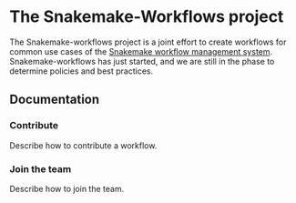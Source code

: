 # The Snakemake-Workflows project

The Snakemake-workflows project is a joint effort to create workflows for common use cases of the [Snakemake workflow management system](https://snakemake.bitbucket.io). Snakemake-workflows has just started, and we are still in the phase to determine policies and best practices.


## Documentation

### Contribute

Describe how to contribute a workflow.

### Join the team

Describe how to join the team.
